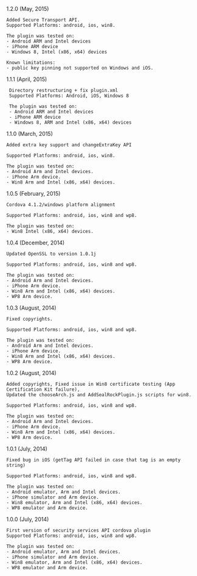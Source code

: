 1.2.0 (May, 2015)

	Added Secure Transport API.
	Supported Platforms: android, ios, win8.
	
	The plugin was tested on:
	- Android ARM and Intel devices
    - iPhone ARM device
    - Windows 8, Intel (x86, x64) devices
	
	Known limitations:
	- public key pinning not supported on Windows and iOS.
	

1.1.1 (April, 2015)

     Directory restructuring + fix plugin.xml
     Supported Platforms: Android, iOS, Windows 8
	
     The plugin was tested on:
     - Android ARM and Intel devices
     - iPhone ARM device
     - Windows 8, ARM and Intel (x86, x64) devices
	 
1.1.0 (March, 2015)

    Added extra key support and changeExtraKey API
	
    Supported Platforms: android, ios, win8. 

    The plugin was tested on:
    - Android Arm and Intel devices.
    - iPhone Arm device.
    - Win8 Arm and Intel (x86, x64) devices.

1.0.5 (February, 2015)

    Cordova 4.1.2/windows platform alignment

    Supported Platforms: android, ios, win8 and wp8. 

    The plugin was tested on:
    - Win8 Intel (x86, x64) devices.

1.0.4 (December, 2014)

    Updated OpenSSL to version 1.0.1j

    Supported Platforms: android, ios, win8 and wp8. 

    The plugin was tested on:
    - Android Arm and Intel devices.
    - iPhone Arm device.
    - Win8 Arm and Intel (x86, x64) devices.
    - WP8 Arm device.

1.0.3 (August, 2014)

    Fixed copyrights.

    Supported Platforms: android, ios, win8 and wp8. 

    The plugin was tested on:
    - Android Arm and Intel devices.
    - iPhone Arm device.
    - Win8 Arm and Intel (x86, x64) devices.
    - WP8 Arm device.

1.0.2 (August, 2014)

    Added copyrights, Fixed issue in Win8 certificate testing (App Certification Kit failure),
    Updated the chooseArch.js and AddSealRockPlugin.js scripts for win8.

    Supported Platforms: android, ios, win8 and wp8. 

    The plugin was tested on:
    - Android Arm and Intel devices.
    - iPhone Arm device.
    - Win8 Arm and Intel (x86, x64) devices.
    - WP8 Arm device.

1.0.1 (July, 2014)

    Fixed bug in iOS (getTag API failed in case that tag is an empty string)    

    Supported Platforms: android, ios, win8 and wp8. 

    The plugin was tested on:
    - Android emulator, Arm and Intel devices.
    - iPhone simulator and Arm device.
    - Win8 emulator, Arm and Intel (x86, x64) devices.
    - WP8 emulator and Arm device.

1.0.0 (July, 2014)

    First version of security services API cordova plugin 
    Supported Platforms: android, ios, win8 and wp8. 

    The plugin was tested on:
    - Android emulator, Arm and Intel devices.
    - iPhone simulator and Arm device.
    - Win8 emulator, Arm and Intel (x86, x64) devices.
    - WP8 emulator and Arm device.

